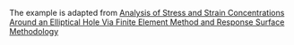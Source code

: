 The example is adapted from [Analysis of Stress and Strain Concentrations Around an Elliptical Hole Via Finite Element Method and Response Surface Methodology](https://doi.org/10.58491/2735-4202.3175)
